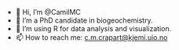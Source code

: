 - 👋 Hi, I’m @CamilMC
- 👀 I’m a PhD candidate in biogeochemistry.
- 🌱 I’m using R for data analysis and visualization.
- 📫 How to reach me: c.m.crapart@kjemi.uio.no

